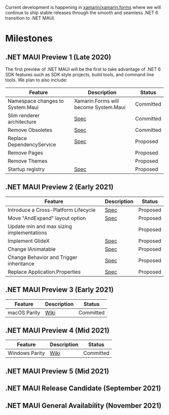 Current development is happening in [xamarin/xamarin.forms](https://github.com/xamarin/xamarin.forms) where we will continue to ship stable releases through the smooth and seamless .NET 6 transition to .NET MAUI.

# Milestones

## **.NET MAUI Preview 1 (Late 2020)**

The first preview of .NET MAUI will be the first to take advantage of .NET 6 SDK features such as SDK style projects, build tools, and command line tools. We plan to also include:

| **Feature**                            | **Description**                                              | **Status** |
| -------------------------------------- | ------------------------------------------------------------ | ---------- |
| Namespace changes to System.Maui | Xamarin.Forms will become System.Maui | Committed |
| Slim renderer architecture | [Spec](https://github.com/dotnet/maui/issues/28) | Committed |
| Remove Obsoletes | [Spec](https://github.com/dotnet/maui/issues/21) | Committed |
| Replace DependencyService | [Spec](https://github.com/dotnet/maui/issues/24) | Proposed |
| Remove Pages |  | Proposed |
| Remove Themes |  | Proposed |
| Startup registry | [Spec](https://github.com/dotnet/maui/issues/26) | Proposed |

## **.NET MAUI Preview 2 (Early 2021)**

| **Feature**                            | **Description**                                              | **Status** |
| -------------------------------------- | ------------------------------------------------------------ | ---------- |
| Introduce a Cross-Platform Lifecycle | [Spec](https://github.com/dotnet/maui/issues/30) | Proposed |
| Move "AndExpand" layout option | [Spec](https://github.com/dotnet/maui/issues/29) | Proposed |
| Update min and max sizing implementations | | Proposed |
| Implement GlideX | [Spec](TBD) | Proposed |
| Change IAnimatable | [Spec](https://github.com/dotnet/maui/issues/17) | Proposed |
| Change Behavior and Trigger inheritance | [Spec](https://github.com/xamarin/maui/issues/76) | Proposed |
| Replace Application.Properties | [Spec](https://github.com/dotnet/maui/issues/22) | Proposed |

## **.NET MAUI Preview 3 (Early 2021)**

| **Feature**                            | **Description**                                              | **Status** |
| -------------------------------------- | ------------------------------------------------------------ | ---------- |
| macOS Parity | [Wiki](https://github.com/dotnet/maui/wiki/Status) | Committed |

## **.NET MAUI Preview 4 (Mid 2021)**

| **Feature**                            | **Description**                                              | **Status** |
| -------------------------------------- | ------------------------------------------------------------ | ---------- |
| Windows Parity | [Wiki](https://github.com/dotnet/maui/wiki/Status) | Committed|

## **.NET MAUI Preview 5 (Mid 2021)**

## **.NET MAUI Release Candidate (September 2021)**

## **.NET MAUI General Availability (November 2021)**

